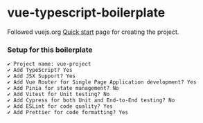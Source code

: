 # vue-typescript-boilerplate

Followed vuejs.org [Quick start](https://vuejs.org/guide/quick-start.html#creating-a-vue-application) page for creating the project.

### Setup for this boilerplate

```console
✔ Project name: vue-project
✔ Add TypeScript? Yes
✔ Add JSX Support? Yes
✔ Add Vue Router for Single Page Application development? Yes
✔ Add Pinia for state management? No
✔ Add Vitest for Unit testing? No
✔ Add Cypress for both Unit and End-to-End testing? No
✔ Add ESLint for code quality? Yes
✔ Add Prettier for code formatting? Yes
```
